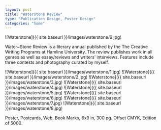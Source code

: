 ```yaml
---
layout: post
title: "Waterstone Review"
type: "Publication Design, Poster Design"
categories: "home"
---
```


![Waterstone]({{ site.baseurl }}/images/waterstone/9.jpg)

Water~Stone Review is a literary annual published by the The Creative Writing Programs at Hamline University. The review publishes work in all genres as well as essay/reviews and writers’ interviews. Features include three contests and photography curated by myself.

![Waterstone]({{ site.baseurl }}/images/waterstone/1.jpg)
![Waterstone]({{ site.baseurl }}/images/waterstone/2.jpg)
![Waterstone]({{ site.baseurl }}/images/waterstone/3.jpg)
![Waterstone]({{ site.baseurl }}/images/waterstone/4.jpg)
![Waterstone]({{ site.baseurl }}/images/waterstone/5.jpg)
![Waterstone]({{ site.baseurl }}/images/waterstone/6.jpg)
![Waterstone]({{ site.baseurl }}/images/waterstone/7.jpg)
![Waterstone]({{ site.baseurl }}/images/waterstone/8.jpg)

Poster, Postcards, Web, Book Marks,
6x9 in,  300 pg. Offset CMYK, Edition of 5000.

